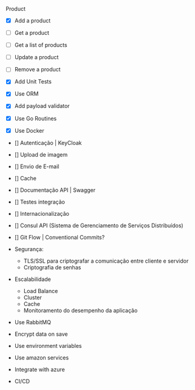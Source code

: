 Product
- [x] Add a product
- [ ] Get a product
- [ ] Get a list of products
- [ ] Update a product
- [ ] Remove a product

- [x] Add Unit Tests
- [x] Use ORM
- [x] Add payload validator
- [x] Use Go Routines
- [x] Use Docker
- [] Autenticação | KeyCloak
- [] Upload de imagem
- [] Envio de E-mail
- [] Cache
- [] Documentação API | Swagger
- [] Testes integração
- [] Internacionalização
- [] Consul API (Sistema de Gerenciamento de Serviços Distribuídos)
- [] Git Flow | Conventional Commits?


- Segurança:
    - TLS/SSL para criptografar a comunicação entre cliente e servidor
    - Criptografia de senhas
- Escalabilidade
    - Load Balance
    - Cluster
    - Cache
    - Monitoramento do desempenho da aplicação

- Use RabbitMQ
- Encrypt data on save
- Use environment variables
- Use amazon services
- Integrate with azure
- CI/CD